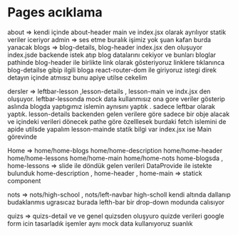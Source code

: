# Pages acıklama

about => kendi içinde about-header main ve index.jsx olarak ayrılıyor statik veriler iceriyor
admin => ses etme buralık işimiz yok şuan kafan burda yanacak
blogs => blog-details, blog-header index.jsx den oluşuyor index.jsde backende istek atıp blog datalarını cekiyor ve bunları bloglar pathinde blog-header ile birlikte link olarak gösteriyoruz linklere tıklanınca blog-detailse gibip ilgili bloga react-router-dom ile giriyoruz istegi direk detayın içinde atmısız bunu apiye utilse cekelim

dersler => leftbar-lesson ,lesson-details , lesson-main ve indx.jsx den oluşuyor. leftbar-lessonda mock data kullanmısız ona gore veriler gösterip aslında blogda yaptıgımız islemin aynısını yaptık . sadece leftbar olarak yaptık. lesson-details backenden gelen verilere göre sadece bir obje alacak ve içindeki verileri dönecek pathe göre özelllesek burdaki fetch islemini de apide utilsde yapalım lesson-mainde statik bilgi var index.jsx ise Main görevinde

Home => home/home-blogs home/home-description home/home-header home/home-lessons home/home-main home/home-nots
home-blogsda , home-lessons => slide ile döndük gelen verileri DataProvide ile istekte bulunduk
home-description , home-header , home-main => statick component


nots => nots/high-school , nots/left-navbar  high-scholl kendi altında dallanıp budaklanmıs ugrasıcaz burada lefth-bar bir drop-down modunda calısıyor 

quizs => quizs-detail ve ve genel quizsden oluşyuro quizde verileri google form icin tasarladık işemler aynı mock data kullanıyoruz suanlık 

